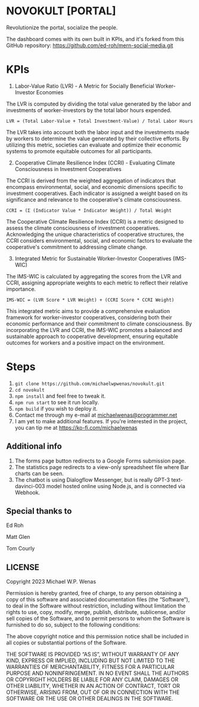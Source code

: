 # NOVOKULT [PORTAL]

Revolutionize the portal, socialize the people.

The dashboard comes with its own built in KPIs, and it's forked from this GitHub repository:
https://github.com/ed-roh/mern-social-media.git

# KPIs

1. Labor-Value Ratio (LVR) - A Metric for Socially Beneficial Worker-Investor Economies

The LVR is computed by dividing the total value generated by the labor and investments of worker-investors by the total labor hours expended.

`LVR = (Total Labor-Value + Total Investment-Value) / Total Labor Hours`

The LVR takes into account both the labor input and the investments made by workers to determine the value generated by their collective efforts. By utilizing this metric, societies can evaluate and optimize their economic systems to promote equitable outcomes for all participants.

2. Cooperative Climate Resilience Index (CCRI) - Evaluating Climate Consciousness in Investment Cooperatives

The CCRI is derived from the weighted aggregation of indicators that encompass environmental, social, and economic dimensions specific to investment cooperatives. Each indicator is assigned a weight based on its significance and relevance to the cooperative's climate consciousness.

`CCRI = (Σ (Indicator Value * Indicator Weight)) / Total Weight`

The Cooperative Climate Resilience Index (CCRI) is a metric designed to assess the climate consciousness of investment cooperatives. Acknowledging the unique characteristics of cooperative structures, the CCRI considers environmental, social, and economic factors to evaluate the cooperative's commitment to addressing climate change.

3. Integrated Metric for Sustainable Worker-Investor Cooperatives (IMS-WIC)

The IMS-WIC is calculated by aggregating the scores from the LVR and CCRI, assigning appropriate weights to each metric to reflect their relative importance.

`IMS-WIC = (LVR Score * LVR Weight) + (CCRI Score * CCRI Weight)`

This integrated metric aims to provide a comprehensive evaluation framework for worker-investor cooperatives, considering both their economic performance and their commitment to climate consciousness. By incorporating the LVR and CCRI, the IMS-WIC promotes a balanced and sustainable approach to cooperative development, ensuring equitable outcomes for workers and a positive impact on the environment.


# Steps

1. `git clone https://github.com/michaelwpwenas/novokult.git`
2. `cd novokult`
3. `npm install` and feel free to tweak it.
4. `npm run start` to see it run locally.
5. `npm build` if you wish to deploy it.
6. Contact me through my e-mail at michaelwenas@programmer.net
7. I am yet to make additional features. If you're interested in the project, you can tip me at https://ko-fi.com/michaelwenas

## Additional info

1. The forms page button redirects to a Google Forms submission page. 
2. The statistics page redirects to a view-only spreadsheet file where Bar charts can be seen. 
3. The chatbot is using Dialogflow Messenger, but is really GPT-3 text-davinci-003 model hosted online using Node.js, and is connected via Webhook.

## Special thanks to

Ed Roh

Matt Glen

Tom Courly

## LICENSE

Copyright 2023 Michael W.P. Wenas

Permission is hereby granted, free of charge, to any person obtaining a copy of this software and associated documentation files (the “Software”), to deal in the Software without restriction, including without limitation the rights to use, copy, modify, merge, publish, distribute, sublicense, and/or sell copies of the Software, and to permit persons to whom the Software is furnished to do so, subject to the following conditions:

The above copyright notice and this permission notice shall be included in all copies or substantial portions of the Software.

THE SOFTWARE IS PROVIDED “AS IS”, WITHOUT WARRANTY OF ANY KIND, EXPRESS OR IMPLIED, INCLUDING BUT NOT LIMITED TO THE WARRANTIES OF MERCHANTABILITY, FITNESS FOR A PARTICULAR PURPOSE AND NONINFRINGEMENT. IN NO EVENT SHALL THE AUTHORS OR COPYRIGHT HOLDERS BE LIABLE FOR ANY CLAIM, DAMAGES OR OTHER LIABILITY, WHETHER IN AN ACTION OF CONTRACT, TORT OR OTHERWISE, ARISING FROM, OUT OF OR IN CONNECTION WITH THE SOFTWARE OR THE USE OR OTHER DEALINGS IN THE SOFTWARE.
